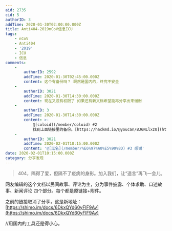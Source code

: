 ```yaml
---
aid: 2735
cid: 5
authorID: 3
addTime: 2020-01-30T02:00:00.000Z
title: Anti404-2019nCoV信息ICU
tags:
    - nCoV
    - Anti404
    - '2019'
    - ICU
    - 信息
comments:
    -
        authorID: 2592
        addTime: 2020-01-30T02:45:00.000Z
        content: 这个有备份吗？ 既然是国内的，终究不安全
    -
        authorID: 3021
        addTime: 2020-01-30T14:30:00.000Z
        content: 现在又没有权限了 如果还有新文档希望能再分享出来谢谢
    -
        authorID: 3
        addTime: 2020-01-30T14:30:00.000Z
        content: >-
            @[coloid](/member/coloid) #2
            找到上面链接里的备份。[https://hackmd.io/@youcan/BJ6NLlxzU](https://hackmd.io/@youcan/BJ6NLlxzU)
    -
        authorID: 3021
        addTime: 2020-02-01T10:15:00.000Z
        content: '@[无名](/member/%E6%97%A0%E5%90%8D) #3 感谢'
date: 2020-02-01T10:15:00.000Z
category: 分享发现
---
```


> 404，隔得了爱，但隔不了疫病的身影。加入我们，让“遥言”再飞一会儿。

网友编辑的这个文档以民间故事、评论为主，分为事件披露、个体求助、口述故事、新闻评论 四个部分。每个都是原链接+附件。

之前的链接取消了分享，这是新地址：[https://shimo.im/docs/6DkxQYd60yFlF9Av](https://shimo.im/docs/6DkxQYd60yFlF9Av)

//用国内的工具还是得小心。
